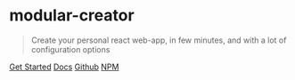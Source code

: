 # modular-creator

> Create your personal react web-app, in few minutes, and with a lot of configuration options

[Get Started](#getting-started)
[Docs](#main)
[Github](https://github.com/cianciarusocataldo/modular-creator)
[NPM](https://www.npmjs.com/package/modular-creator)

